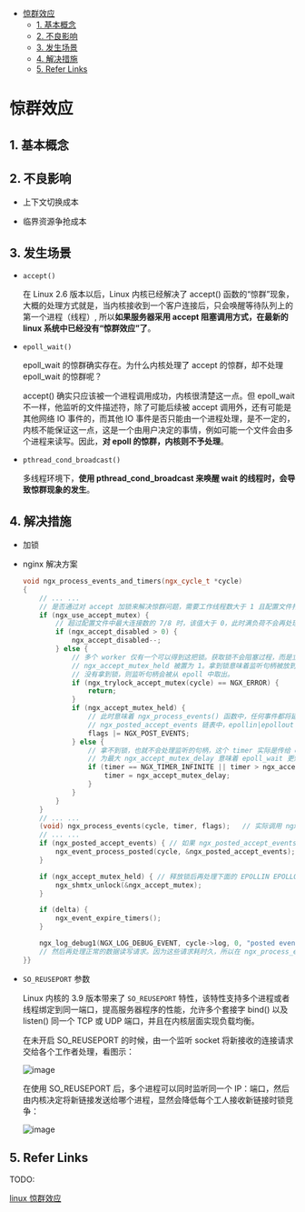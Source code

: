 - [惊群效应](#惊群效应)
    - [1. 基本概念](#1-基本概念)
    - [2. 不良影响](#2-不良影响)
    - [3. 发生场景](#3-发生场景)
    - [4. 解决措施](#4-解决措施)
    - [5. Refer Links](#5-refer-links)

# 惊群效应

## 1. 基本概念

## 2. 不良影响

- 上下文切换成本

- 临界资源争抢成本

## 3. 发生场景

- `accept()`

  在 Linux 2.6 版本以后，Linux 内核已经解决了 accept() 函数的“惊群”现象，大概的处理方式就是，当内核接收到一个客户连接后，只会唤醒等待队列上的第一个进程（线程）, 所以**如果服务器采用 accept 阻塞调用方式，在最新的 linux 系统中已经没有“惊群效应”了**。

- `epoll_wait()`

  epoll_wait 的惊群确实存在。为什么内核处理了 accept 的惊群，却不处理 epoll_wait 的惊群呢？

  accept() 确实只应该被一个进程调用成功，内核很清楚这一点。但 epoll_wait 不一样，他监听的文件描述符，除了可能后续被 accept 调用外，还有可能是其他网络 IO 事件的，而其他 IO 事件是否只能由一个进程处理，是不一定的，内核不能保证这一点，这是一个由用户决定的事情，例如可能一个文件会由多个进程来读写。因此，**对 epoll 的惊群，内核则不予处理**。

- `pthread_cond_broadcast()`

  多线程环境下，**使用 pthread_cond_broadcast 来唤醒 wait 的线程时，会导致惊群现象的发生**。

## 4. 解决措施

- 加锁

- nginx 解决方案
  ```cpp
  void ngx_process_events_and_timers(ngx_cycle_t *cycle)
  {
      // ... ...
      // 是否通过对 accept 加锁来解决惊群问题，需要工作线程数大于 1 且配置文件打开 accetp_mutex
      if (ngx_use_accept_mutex) {
          // 超过配置文件中最大连接数的 7/8 时，该值大于 0，此时满负荷不会再处理新连接，简单负载均衡
          if (ngx_accept_disabled > 0) {
              ngx_accept_disabled--;
          } else {
              // 多个 worker 仅有一个可以得到这把锁。获取锁不会阻塞过程，而是立刻返回，获取成功的话
              // ngx_accept_mutex_held 被置为 1。拿到锁意味着监听句柄被放到本进程的 epoll 中了，如果
              // 没有拿到锁，则监听句柄会被从 epoll 中取出。
              if (ngx_trylock_accept_mutex(cycle) == NGX_ERROR) {
                  return;
              }
              if (ngx_accept_mutex_held) {
                  // 此时意味着 ngx_process_events() 函数中，任何事件都将延后处理，会把 accept 事件放到
                  // ngx_posted_accept_events 链表中，epollin|epollout 事件都放到 ngx_posted_events 链表中
                  flags |= NGX_POST_EVENTS;
              } else {
                  // 拿不到锁，也就不会处理监听的句柄，这个 timer 实际是传给 epoll_wait 的超时时间，修改
                  // 为最大 ngx_accept_mutex_delay 意味着 epoll_wait 更短的超时返回，以免新连接长时间没有得到处理
                  if (timer == NGX_TIMER_INFINITE || timer > ngx_accept_mutex_delay) {
                      timer = ngx_accept_mutex_delay;
                  }
              }
          }
      }
      // ... ...
      (void) ngx_process_events(cycle, timer, flags);   // 实际调用 ngx_epoll_process_events 函数开始处理
      // ... ...
      if (ngx_posted_accept_events) { // 如果 ngx_posted_accept_events 链表有数据，就开始 accept 建立新连接
          ngx_event_process_posted(cycle, &ngx_posted_accept_events);
      }
  
      if (ngx_accept_mutex_held) { // 释放锁后再处理下面的 EPOLLIN EPOLLOUT 请求
          ngx_shmtx_unlock(&ngx_accept_mutex);
      }
  
      if (delta) {
          ngx_event_expire_timers();
      }
  
      ngx_log_debug1(NGX_LOG_DEBUG_EVENT, cycle->log, 0, "posted events %p", ngx_posted_events);
      // 然后再处理正常的数据读写请求。因为这些请求耗时久，所以在 ngx_process_events 里 NGX_POST_EVENTS 标志将事件都放入 ngx_posted_events 链表中，延迟到锁释放了再处理。
  }}
  ```

- `SO_REUSEPORT` 参数

  Linux 内核的 3.9 版本带来了 `SO_REUSEPORT` 特性，该特性支持多个进程或者线程绑定到同一端口，提高服务器程序的性能，允许多个套接字 bind() 以及 listen() 同一个 TCP 或 UDP 端口，并且在内核层面实现负载均衡。

  在未开启 SO_REUSEPORT 的时候，由一个监听 socket 将新接收的连接请求交给各个工作者处理，看图示：

  ![image](http://otaivnlxc.bkt.clouddn.com/jpg/2018/8/22/edfebae33c3b4f293932b19818b3ed1b.jpg)

  在使用 SO_REUSEPORT 后，多个进程可以同时监听同一个 IP：端口，然后由内核决定将新链接发送给哪个进程，显然会降低每个工人接收新链接时锁竞争：
  
  ![image](http://otaivnlxc.bkt.clouddn.com/jpg/2018/8/22/b6826d932875c8f659b600fb091a8887.jpg)

## 5. Refer Links

TODO:

[linux 惊群效应](https://blog.csdn.net/lyztyycode/article/details/78648798)